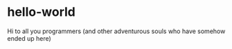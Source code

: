 # hello-world

Hi to all you programmers (and other adventurous souls who have somehow ended up here)
